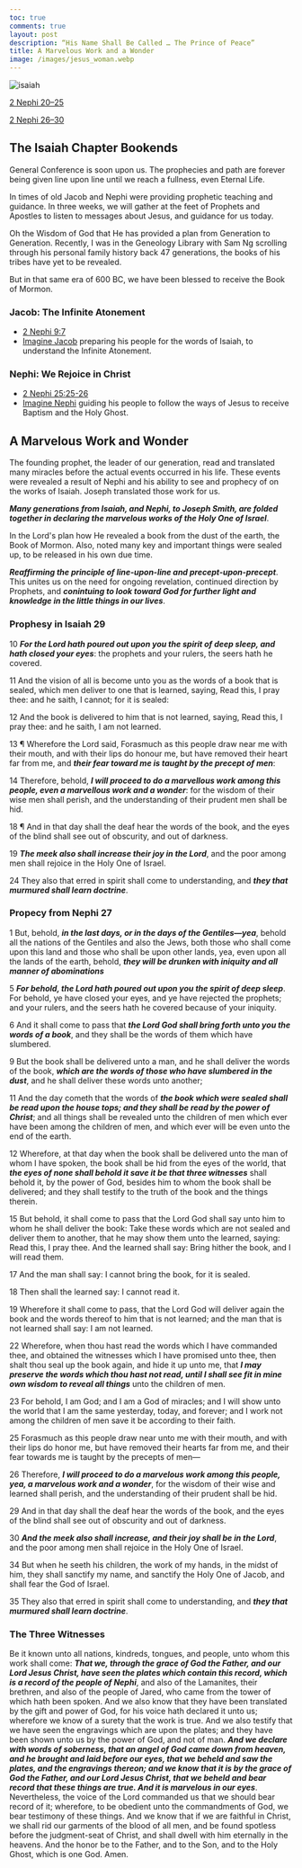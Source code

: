 ```yaml
---
toc: true
comments: true
layout: post
description: “His Name Shall Be Called … The Prince of Peace” 
title: A Marvelous Work and a Wonder 
image: /images/jesus_woman.webp
---
```


![isaiah]({{site.baseurl}}/images/jesus_woman.webp)

[2 Nephi 20–25](https://www.churchofjesuschrist.org/study/manual/come-follow-me-for-home-and-church-book-of-mormon-2024/10?lang=eng)

[2 Nephi 26–30](https://www.churchofjesuschrist.org/study/manual/come-follow-me-for-home-and-church-book-of-mormon-2024/11?lang=eng)


## The Isaiah Chapter Bookends
General Conference is soon upon us.  The prophecies and path are forever being given line upon line until we reach a fullness, even Eternal Life.

In times of old Jacob and Nephi were providing prophetic teaching and guidance.  In three weeks, we will gather at the feet of Prophets and Apostles to listen to messages about Jesus, and guidance for us today.  

Oh the Wisdom of God that He has provided a plan from Generation to Generation.  Recently, I was in the Geneology Library with Sam Ng scrolling through his personal family history back 47 generations, the books of his tribes have yet to be revealed.  

But in that same era of 600 BC, we have been blessed to receive the Book of Mormon.


### Jacob: The Infinite Atonement
- [2 Nephi 9:7](https://www.churchofjesuschrist.org/study/scriptures/bofm/2-ne/9?lang=eng&id=p7#p7)
- [Imagine Jacob](https://youtu.be/cAB-rgBUcqA?t=41) preparing his people for the words of Isaiah, to understand the Infinite Atonement.

### Nephi: We Rejoice in Christ 
- [2 Nephi 25:25-26](https://www.churchofjesuschrist.org/study/scriptures/bofm/2-ne/25?lang=eng)
- [Imagine Nephi](https://youtu.be/vOW6huHvSIE?t=33) guiding his people to follow the ways of Jesus to receive Baptism and the Holy Ghost.

## A Marvelous Work and Wonder
The founding prophet, the leader of our generation, read and translated many miracles before the actual events occurred in his life. These events were revealed a result of Nephi and his ability to see and prophecy of on the works of Isaiah.   Joseph translated those work for us.

***Many generations from Isaiah, and Nephi, to Joseph Smith, are folded together in declaring the marvelous works of the Holy One of Israel***.

In the Lord's plan how He revealed a book from the dust of the earth, the Book of Mormon.  Also, noted many key and important things were sealed up, to be released in his own due time.   

***Reaffirming the principle of line-upon-line and precept-upon-precept***.  This unites us on the need for ongoing revelation, continued direction by Prophets, and ***conintuing to look toward God for further light and knowledge in the little things in our lives***.

### Prophesy in Isaiah 29
10 ***For the Lord hath poured out upon you the spirit of deep sleep, and hath closed your eyes***: the prophets and your rulers, the seers hath he covered.

11 And the vision of all is become unto you as the words of a book that is sealed, which men deliver to one that is learned, saying, Read this, I pray thee: and he saith, I cannot; for it is sealed:

12 And the book is delivered to him that is not learned, saying, Read this, I pray thee: and he saith, I am not learned.

13 ¶ Wherefore the Lord said, Forasmuch as this people draw near me with their mouth, and with their lips do honour me, but have removed their heart far from me, and ***their fear toward me is taught by the precept of men***:

14 Therefore, behold, ***I will proceed to do a marvellous work among this people, even a marvellous work and a wonder***: for the wisdom of their wise men shall perish, and the understanding of their prudent men shall be hid.

18 ¶ And in that day shall the deaf hear the words of the book, and the eyes of the blind shall see out of obscurity, and out of darkness.

19 ***The meek also shall increase their joy in the Lord***, and the poor among men shall rejoice in the Holy One of Israel.

24 They also that erred in spirit shall come to understanding, and ***they that murmured shall learn doctrine***.

### Propecy from Nephi 27

1 But, behold, ***in the last days, or in the days of the Gentiles—yea***, behold all the nations of the Gentiles and also the Jews, both those who shall come upon this land and those who shall be upon other lands, yea, even upon all the lands of the earth, behold, ***they will be drunken with iniquity and all manner of abominations***

5 ***For behold, the Lord hath poured out upon you the spirit of deep sleep***. For behold, ye have closed your eyes, and ye have rejected the prophets; and your rulers, and the seers hath he covered because of your iniquity.

6 And it shall come to pass that ***the Lord God shall bring forth unto you the words of a book***, and they shall be the words of them which have slumbered.

9 But the book shall be delivered unto a man, and he shall deliver the words of the book, ***which are the words of those who have slumbered in the dust***, and he shall deliver these words unto another;

11 And the day cometh that the words of ***the book which were sealed shall be read upon the house tops; and they shall be read by the power of Christ***; and all things shall be revealed unto the children of men which ever have been among the children of men, and which ever will be even unto the end of the earth.

12 Wherefore, at that day when the book shall be delivered unto the man of whom I have spoken, the book shall be hid from the eyes of the world, that ***the eyes of none shall behold it save it be that three witnesses*** shall behold it, by the power of God, besides him to whom the book shall be delivered; and they shall testify to the truth of the book and the things therein.

15 But behold, it shall come to pass that the Lord God shall say unto him to whom he shall deliver the book: Take these words which are not sealed and deliver them to another, that he may show them unto the learned, saying: Read this, I pray thee. And the learned shall say: Bring hither the book, and I will read them.

17 And the man shall say: I cannot bring the book, for it is sealed.

18 Then shall the learned say: I cannot read it.

19 Wherefore it shall come to pass, that the Lord God will deliver again the book and the words thereof to him that is not learned; and the man that is not learned shall say: I am not learned.

22 Wherefore, when thou hast read the words which I have commanded thee, and obtained the witnesses which I have promised unto thee, then shalt thou seal up the book again, and hide it up unto me, that ***I may preserve the words which thou hast not read, until I shall see fit in mine own wisdom to reveal all things*** unto the children of men.

23 For behold, I am God; and I am a God of miracles; and I will show unto the world that I am the same yesterday, today, and forever; and I work not among the children of men save it be according to their faith.

25 Forasmuch as this people draw near unto me with their mouth, and with their lips do honor me, but have removed their hearts far from me, and their fear towards me is taught by the precepts of men—

26 Therefore, ***I will proceed to do a marvelous work among this people, yea, a marvelous work and a wonder***, for the wisdom of their wise and learned shall perish, and the understanding of their prudent shall be hid.

29 And in that day shall the deaf hear the words of the book, and the eyes of the blind shall see out of obscurity and out of darkness.

30 ***And the meek also shall increase, and their joy shall be in the Lord***, and the poor among men shall rejoice in the Holy One of Israel.

34 But when he seeth his children, the work of my hands, in the midst of him, they shall sanctify my name, and sanctify the Holy One of Jacob, and shall fear the God of Israel.

35 They also that erred in spirit shall come to understanding, and ***they that murmured shall learn doctrine***.

### The Three Witnesses
Be it known unto all nations, kindreds, tongues, and people, unto whom this work shall come: ***That we, through the grace of God the Father, and our Lord Jesus Christ, have seen the plates which contain this record, which is a record of the people of Nephi***, and also of the Lamanites, their brethren, and also of the people of Jared, who came from the tower of which hath been spoken. And we also know that they have been translated by the gift and power of God, for his voice hath declared it unto us; wherefore we know of a surety that the work is true. And we also testify that we have seen the engravings which are upon the plates; and they have been shown unto us by the power of God, and not of man. ***And we declare with words of soberness, that an angel of God came down from heaven, and he brought and laid before our eyes, that we beheld and saw the plates, and the engravings thereon; and we know that it is by the grace of God the Father, and our Lord Jesus Christ, that we beheld and bear record that these things are true. And it is marvelous in our eyes***. Nevertheless, the voice of the Lord commanded us that we should bear record of it; wherefore, to be obedient unto the commandments of God, we bear testimony of these things. And we know that if we are faithful in Christ, we shall rid our garments of the blood of all men, and be found spotless before the judgment-seat of Christ, and shall dwell with him eternally in the heavens. And the honor be to the Father, and to the Son, and to the Holy Ghost, which is one God. Amen.